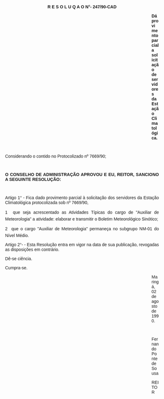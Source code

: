 <BODY>

<B><FONT FACE="Arial"><P ALIGN="CENTER">R E S O L U Q A O N°- 247/90-CAD</P>
</B><P ALIGN="JUSTIFY"></P><DIR>
<DIR>
<DIR>
<DIR>
<DIR>
<DIR>
<DIR>
<DIR>
<DIR>
<DIR>
<DIR>
<DIR>

<B><P ALIGN="JUSTIFY">D&aacute; provimento parcial a solicita&ccedil;&atilde;o de servidores da Esta&ccedil;&atilde;o Climatol&oacute;gica.</P>
<P ALIGN="JUSTIFY"></P>
<P ALIGN="JUSTIFY">&nbsp;</P></DIR>
</DIR>
</DIR>
</DIR>
</DIR>
</DIR>
</DIR>
</DIR>
</DIR>
</DIR>
</DIR>
</DIR>

</B><P ALIGN="JUSTIFY">Considerando o contido no Protocolizado nº 7669/90;</P>
<P ALIGN="JUSTIFY"></P>
<P ALIGN="JUSTIFY">&nbsp;</P>
<B><P ALIGN="JUSTIFY">O CONSELHO DE ADMINISTRA&Ccedil;&Atilde;O APROVOU E EU, REITOR, SANCIONO A SEGUINTE RESOLU&Ccedil;&Atilde;O:</P>
</B><P ALIGN="JUSTIFY"></P>
<P ALIGN="JUSTIFY">&nbsp;</P>
<P ALIGN="JUSTIFY">Artigo 1° - Fica dado provimento parcial &agrave; solicita&ccedil;&atilde;o dos servidores da Esta&ccedil;&atilde;o Climatol&oacute;gica protocolizada sob nº 7669/90,</P>
<P ALIGN="JUSTIFY">1  que seja acrescentado as Atividades T&iacute;picas do cargo de "Auxiliar de Meteorologia" a atividade: elaborar e transmitir o Boletim Meteorol&oacute;gico<B> </B>Sin&oacute;tico;</P>
<P ALIGN="JUSTIFY">2  que o cargo "Auxiliar de Meteorologia" permane&ccedil;a no subgrupo NM-01 do N&iacute;vel M&eacute;dio.</P>
<P ALIGN="JUSTIFY">Artigo 2°- - Esta Resolu&ccedil;&atilde;o entra em vigor na data de sua publica&ccedil;&atilde;o, revogadas as disposi&ccedil;&otilde;es em contr&aacute;rio.</P>
<P ALIGN="JUSTIFY">D&ecirc;-se ci&ecirc;ncia.</P>
<P ALIGN="JUSTIFY">Cumpra-se.</P>
<P ALIGN="JUSTIFY"></P><DIR>
<DIR>
<DIR>
<DIR>
<DIR>
<DIR>
<DIR>
<DIR>
<DIR>
<DIR>
<DIR>
<DIR>

<P ALIGN="JUSTIFY">Maring&aacute;, 02 de agosto de 1990.</P>
<P ALIGN="JUSTIFY"></P>
<P ALIGN="JUSTIFY">&nbsp;</P>
<P ALIGN="JUSTIFY">Fernando Ponte de Sousa </P>
<P ALIGN="JUSTIFY">REITOR</P>
<P ALIGN="JUSTIFY"></P></DIR>
</DIR>
</DIR>
</DIR>
</DIR>
</DIR>
</DIR>
</DIR>
</DIR>
</DIR>
</DIR>
</DIR>
</FONT></BODY>
